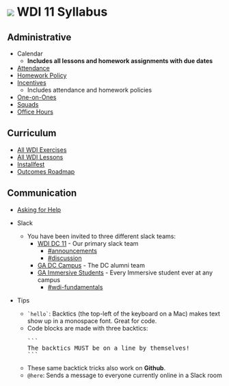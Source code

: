 
# ![](https://camo.githubusercontent.com/6ce15b81c1f06d716d753a61f5db22375fa684da/68747470733a2f2f67612d646173682e73332e616d617a6f6e6177732e636f6d2f70726f64756374696f6e2f6173736574732f6c6f676f2d39663838616536633963333837313639306533333238306663663535376633332e706e67) WDI 11 Syllabus

## Administrative

- Calendar
  - **Includes all lessons and homework assignments with due dates**
- [Attendance](attendance.md)
- [Homework Policy](homework-policy.md)
- [Incentives](incentives.md)
  - Includes attendance and homework policies
- [One-on-Ones](one-on-ones.md)
- [Squads](squads.md)
- [Office Hours](office-hours.md)

## Curriculum

- [All WDI Exercises](http://repotagger.github.io?name=ga-wdi-exercises)
- [All WDI Lessons](http://repotagger.github.io?name=ga-wdi-lessons)
- [Installfest](https://github.com/ga-dc/installfest)
- [Outcomes Roadmap](https://docs.google.com/document/d/1uxq2Z_UPrlUJSlSGXgOWfC-A-3F6tWdzd1uqMxcaktA/edit)

## Communication

- [Asking for Help](asking-for-help.md)
- Slack
  - You have been invited to three different slack teams:
    - [WDI DC 11](https://wdidc11.slack.com) - Our primary slack team
      - [#announcements](https://wdidc11.slack.com/archives/announcements)
      - [#discussion](https://wdidc11.slack.com/archives/discussion)
    - [GA DC Campus](https://gadc-campus.slack.com) - The DC alumni team
    - [GA Immersive Students](https://ga-students.slack.com) - Every Immersive student ever at any campus
      - [#wdi-fundamentals](https://ga-students.slack.com/messages/wdi-fundamentals/)

- Tips
  - <code>&grave;hello&grave;</code>: Backtics (the top-left of the keyboard on a Mac) makes text show up in a monospace font. Great for code.
  - Code blocks are made with three backtics:
    <pre>
    &grave;&grave;&grave;
    The backtics MUST be on a line by themselves!
    &grave;&grave;&grave;
    </pre>
  - These same backtick tricks also work on **Github**.
  - `@here`: Sends a message to everyone currently online in a Slack room
